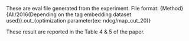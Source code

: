 These are eval file generated from the experiment. 
File format: {Method}{All/2016(Depending on the tag embedding dataset used)}.out_{optimization parameter(ex: ndcg/map_cut_20)}

These result are reported in the Table 4 & 5 of the paper. 